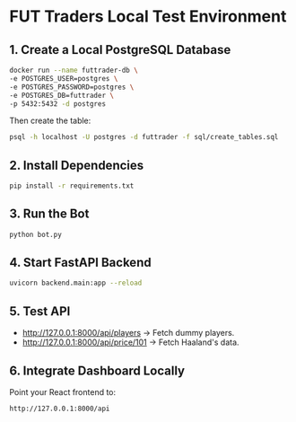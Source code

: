 # FUT Traders Local Test Environment

## 1. Create a Local PostgreSQL Database
```bash
docker run --name futtrader-db \
-e POSTGRES_USER=postgres \
-e POSTGRES_PASSWORD=postgres \
-e POSTGRES_DB=futtrader \
-p 5432:5432 -d postgres
```
Then create the table:
```bash
psql -h localhost -U postgres -d futtrader -f sql/create_tables.sql
```

## 2. Install Dependencies
```bash
pip install -r requirements.txt
```

## 3. Run the Bot
```bash
python bot.py
```

## 4. Start FastAPI Backend
```bash
uvicorn backend.main:app --reload
```

## 5. Test API
- http://127.0.0.1:8000/api/players → Fetch dummy players.
- http://127.0.0.1:8000/api/price/101 → Fetch Haaland's data.

## 6. Integrate Dashboard Locally
Point your React frontend to:
```
http://127.0.0.1:8000/api
```
